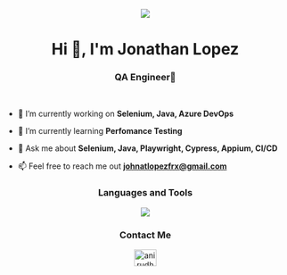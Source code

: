 <p align="center"><img src="https://www.shutterstock.com/image-vector/people-catching-bugs-on-laptop-260nw-1188424423.jpg"></p>

<h1 align="center">Hi 👋, I'm Jonathan Lopez</h1>
<h3 align="center">QA Engineer🤖</h3>

<br>

<!--Intro start-->
- 🔭 I’m currently working on **Selenium, Java, Azure DevOps**

- 🌱 I’m currently learning **Perfomance Testing**

- 💬 Ask me about **Selenium, Java, Playwright, Cypress, Appium, CI/CD**

- 📫 Feel free to reach me out **johnatlopezfrx@gmail.com**
<!--Intro end-->

<h3 align="center">Languages and Tools</h3>

<p align="center">
  <a href="https://skillicons.dev">
    <img src="https://skillicons.dev/icons?i=java,gradle,maven,python,typescript,selenium,gherkin,cypress,postman,docker,jenkins,linux" />
  </a>
</p>

<h3 align="center">Contact Me</h3>
<p align="center">
<a href="https://www.linkedin.com/in/johnatlopez/" target="blank"><img align="center" src="https://raw.githubusercontent.com/rahuldkjain/github-profile-readme-generator/master/src/images/icons/Social/linked-in-alt.svg" alt="anirudh-rai-072732220" height="30" width="40" /></a>
</p>
